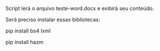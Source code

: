 Script lerá o arquivo teste-word.docx e exibirá seu conteúdo.

Será preciso instalar essas bibliotecas:

pip install bs4 lxml

pip install hazm

